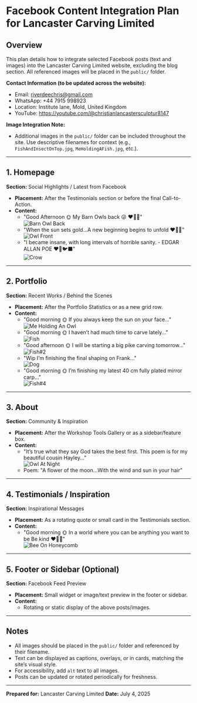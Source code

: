 # Facebook Content Integration Plan for Lancaster Carving Limited

## Overview
This plan details how to integrate selected Facebook posts (text and images) into the Lancaster Carving Limited website, excluding the blog section. All referenced images will be placed in the `public/` folder. 

**Contact Information (to be updated across the website):**
- Email: riverdeechris@gmail.com
- WhatsApp: +44 7915 998923
- Location: Institute lane, Mold, United Kingdom
- YouTube: https://youtube.com/@christianlancastersculptur8147

**Image Integration Note:**
- Additional images in the `public/` folder can be included throughout the site. Use descriptive filenames for context (e.g., `FishAndInsectOnTop.jpg`, `MeHoldingAFish.jpg`, etc.).

---

## 1. Homepage
**Section:** Social Highlights / Latest from Facebook
- **Placement:** After the Testimonials section or before the final Call-to-Action.
- **Content:**
  - "Good Afternoon 🌞 My Barn Owls back 😜 ❤️🔪🦉"  
    ![Barn Owl Back](public/BarOwlBack.jpg)
  - "When the sun sets gold...A new beginning begins to unfold ❤️🔪🦉"  
    ![Owl Front](public/OwlFront.jpg)
  - "I became insane, with long intervals of horrible sanity. - EDGAR ALLAN POE ❤️🔪🐦‍⬛"  
    ![Crow](public/Crow.jpg)

---

## 2. Portfolio
**Section:** Recent Works / Behind the Scenes
- **Placement:** After the Portfolio Statistics or as a new grid row.
- **Content:**
  - "Good morning 🌞 If you always keep the sun on your face..."  
    ![Me Holding An Owl](public/MeHoldingAnOwl.jpg)
  - "Good morning 🌞 I haven’t had much time to carve lately..."  
    ![Fish](public/Fish#3.jpg)
  - "Good afternoon 🌞 I will be starting a big pike carving tomorrow..."  
    ![Fish#2](public/Fish#2.jpg)
  - "Wip I’m finishing the final shaping on Frank..."  
    ![Dog](public/Dog.jpg)
  - "Good morning 🌞 I’m finishing my latest 40 cm fully plated mirror carp..."  
    ![Fish#4](public/Fish#4.jpg)

---

## 3. About
**Section:** Community & Inspiration
- **Placement:** After the Workshop Tools Gallery or as a sidebar/feature box.
- **Content:**
  - "It’s true what they say God takes the best first. This poem is for my beautiful cousin Hayley..."  
    ![Owl At Night](public/OwlAtNight.jpg)
  - Poem: "A flower of the moon...With the wind and sun in your hair"

---

## 4. Testimonials / Inspiration
**Section:** Inspirational Messages
- **Placement:** As a rotating quote or small card in the Testimonials section.
- **Content:**
  - "Good morning 🌞 In a world where you can be anything you want to be Be kind ❤️🐝🐝"  
    ![Bee On Honeycomb](public/BeeOnHoneyComb.jpg)

---

## 5. Footer or Sidebar (Optional)
**Section:** Facebook Feed Preview
- **Placement:** Small widget or image/text preview in the footer or sidebar.
- **Content:**
  - Rotating or static display of the above posts/images.

---

## Notes
- All images should be placed in the `public/` folder and referenced by their filename.
- Text can be displayed as captions, overlays, or in cards, matching the site’s visual style.
- For accessibility, add `alt` text to all images.
- Posts can be updated or rotated periodically for freshness.

---

**Prepared for:** Lancaster Carving Limited
**Date:** July 4, 2025

